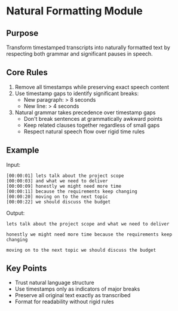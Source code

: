 # Natural Formatting Module

## Purpose
Transform timestamped transcripts into naturally formatted text by respecting both grammar and significant pauses in speech.

## Core Rules
1. Remove all timestamps while preserving exact speech content
2. Use timestamp gaps to identify significant breaks:
   - New paragraph: > 8 seconds
   - New line: > 4 seconds
3. Natural grammar takes precedence over timestamp gaps
   - Don't break sentences at grammatically awkward points
   - Keep related clauses together regardless of small gaps
   - Respect natural speech flow over rigid time rules

## Example

Input:
```
[00:00:01] lets talk about the project scope
[00:00:03] and what we need to deliver
[00:00:09] honestly we might need more time
[00:00:11] because the requirements keep changing
[00:00:20] moving on to the next topic
[00:00:22] we should discuss the budget
```

Output:
```
lets talk about the project scope and what we need to deliver

honestly we might need more time because the requirements keep changing

moving on to the next topic we should discuss the budget
```

## Key Points
- Trust natural language structure
- Use timestamps only as indicators of major breaks
- Preserve all original text exactly as transcribed
- Format for readability without rigid rules
